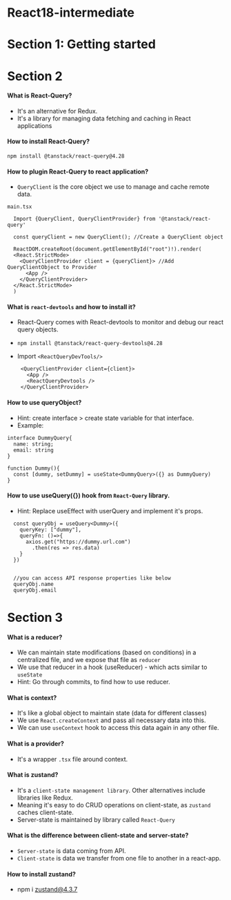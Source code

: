 # React18-intermediate


# Section 1: Getting started

# Section 2

#### What is React-Query?
 - It's an alternative for Redux.
 - It's a library for managing data fetching and caching in React applications
#### How to install React-Query?
`npm install @tanstack/react-query@4.28`

#### How to plugin React-Query to react application?
- `QueryClient` is the core object we use to manage and cache remote data.  

`main.tsx`
```
  Import {QueryClient, QueryClientProvider} from '@tanstack/react-query'

  const queryClient = new QueryClient(); //Create a QueryClient object

  ReactDOM.createRoot(document.getElementById("root")!).render(
  <React.StrictMode>
    <QueryClientProvider client = {queryClient}> //Add QueryClientObject to Provider
      <App />
    </QueryClientProvider>
  </React.StrictMode>
  )
```
  
#### What is `react-devtools` and how to install it?
 - React-Query comes with React-devtools to monitor and debug our react query objects.
 - `npm install @tanstack/react-query-devtools@4.28`
 - Import `<ReactQueryDevTools/>`  

   ```
    <QueryClientProvider client={client}>
      <App />
      <ReactQueryDevtools />
    </QueryClientProvider>
    ```

#### How to use queryObject?
  - Hint: create interface > create state variable for that interface.
  - Example: 
  ```
  interface DummyQuery{
    name: string;
    email: string
  }

  function Dummy(){
    const [dummy, setDummy] = useState<DummyQuery>({} as DummyQuery)
  }
  ```

#### How to use useQuery({}) hook from `React-Query` library.
  - Hint: Replace useEffect with userQuery and implement it's props.
  ```
    const queryObj = useQuery<Dummy>({
      queryKey: ["dummy"],
      queryFn: ()=>{
        axios.get("https://dummy.url.com")
          .then(res => res.data)
      }
    })
    

    //you can access API response properties like below
    queryObj.name
    queryObj.email
  ```

# Section 3

#### What is a reducer?
  - We can maintain state modifications (based on conditions) in a centralized file, and we expose that file as `reducer`
  - We use that reducer in a hook (useReducer) - which acts similar to `useState`
  - Hint: Go through commits, to find how to use reducer.

#### What is context?
  - It's like a global object to maintain state (data for different classes)
  - We use `React.createContext` and pass all necessary data into this.
  - We can use `useContext` hook to access this data again in any other file.

#### What is a provider?
  - It's a wrapper `.tsx` file around context.

#### What is zustand?
  - It's a `client-state management library`. Other alternatives include libraries like Redux.  
  - Meaning it's easy to do CRUD operations on client-state, as `zustand` caches client-state.
  - Server-state is maintained by library called `React-Query`

#### What is the difference between client-state and server-state?
  - `Server-state` is data coming from API.
  - `Client-state` is data we transfer from one file to another in a react-app.

#### How to install zustand?
  - npm i zustand@4.3.7